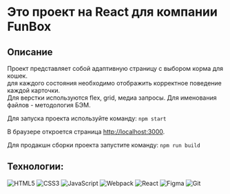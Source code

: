 # Это проект на React для компании FunBox

## Описание

Проект представляет собой адаптивную страницу с выбором корма для кошек.  
для каждого состояния необходимо отображить корректное поведение каждой карточки.  
Для верстки используются flex, grid, медиа запросы.
Для именования файлов - методология БЭМ.

Для запуска проекта используйте команду:
`npm start`

В браузере откроется страница [http://localhost:3000](http://localhost:3000).

Для продакшн сборки проекта запустите команду:
`npm run build`

## Технологии:

![HTML5](https://img.shields.io/badge/html5-%23E34F26.svg?style=for-the-badge&logo=html5&logoColor=white)
![CSS3](https://img.shields.io/badge/css3-%231572B6.svg?style=for-the-badge&logo=css3&logoColor=white)
![JavaScript](https://img.shields.io/badge/javascript-%23323330.svg?style=for-the-badge&logo=javascript&logoColor=%23F7DF1E)
![Webpack](https://img.shields.io/badge/webpack-%238DD6F9.svg?style=for-the-badge&logo=webpack&logoColor=black)
![React](https://img.shields.io/badge/react-%2320232a.svg?style=for-the-badge&logo=react&logoColor=%2361DAFB)
![Figma](https://img.shields.io/badge/figma-%23F24E1E.svg?style=for-the-badge&logo=figma&logoColor=white)
![Git](https://img.shields.io/badge/git-%23F05033.svg?style=for-the-badge&logo=git&logoColor=white)
